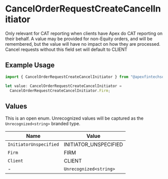 # CancelOrderRequestCreateCancelInitiator

Only relevant for CAT reporting when clients have Apex do CAT reporting on their behalf. A value may be provided for non-Equity orders, and will be remembered, but the value will have no impact on how they are processed. Cancel requests without this field set will default to CLIENT

## Example Usage

```typescript
import { CancelOrderRequestCreateCancelInitiator } from "@apexfintechsolutions/ascend-sdk/models/components";

let value: CancelOrderRequestCreateCancelInitiator =
  CancelOrderRequestCreateCancelInitiator.Firm;
```

## Values

This is an open enum. Unrecognized values will be captured as the `Unrecognized<string>` branded type.

| Name                   | Value                  |
| ---------------------- | ---------------------- |
| `InitiatorUnspecified` | INITIATOR_UNSPECIFIED  |
| `Firm`                 | FIRM                   |
| `Client`               | CLIENT                 |
| -                      | `Unrecognized<string>` |